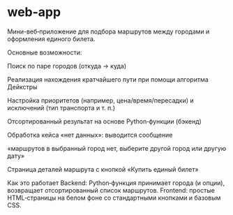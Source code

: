 # web-app
Мини-веб‑приложение для подбора маршрутов между городами и оформления единого билета.

Основные возможности:

Поиск по паре городов (откуда -> куда)

Реализация нахождения кратчайшего пути при помощи алгоритма Дейкстры

Настройка приоритетов (например, цена/время/пересадки) и исключений (тип транспорта и т. п.)

Отсортированный результат на основе Python‑функции (бэкенд)

Обработка кейса «нет данных»: выводится сообщение

«маршрутов в выбранный город нет, выберите другой город или другую дату»

Страница деталей маршрута с кнопкой «Купить единый билет»



Как это работает
Backend: Python‑функция принимает города (и опции), возвращает отсортированный список маршрутов.
Frontend: простые HTML‑страницы на белом фоне со стандартными кнопками и базовым CSS.
